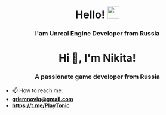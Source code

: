 <h1 align="center">Hello!</a> 
<img src="https://github.com/blackcater/blackcater/raw/main/images/Hi.gif" height="32"/></h1>
<h3 align="center">I'am Unreal Engine Developer from Russia</h3>

<h1 align="center">Hi 👋, I'm Nikita!</h1>
<h3 align="center">A passionate game developer from Russia</h3>

- 📫 How to reach me:
-  **griemnovig@gmail.com**
-  **https://t.me/PlayTonic**
